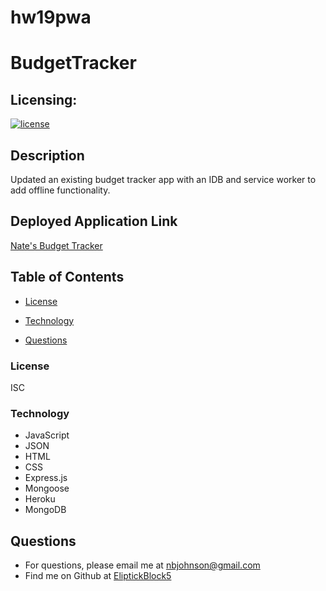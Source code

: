 # hw19pwa

# BudgetTracker

## Licensing:

[![license](https://img.shields.io/badge/license-ISC-yellow)](https://shields.io)

## Description

Updated an existing budget tracker app with an IDB and service worker to add offline functionality.

## Deployed Application Link

[Nate's Budget Tracker](https://nate-budget-tracker.herokuapp.com/)

## Table of Contents

- [License](#License)

- [Technology](#Technology)

- [Questions](#Questions)

### License

ISC

### Technology

- JavaScript
- JSON
- HTML
- CSS
- Express.js
- Mongoose
- Heroku
- MongoDB

## Questions

- For questions, please email me at nbjohnson@gmail.com
- Find me on Github at [EliptickBlock5](https://github.com/Elipticblock5)
